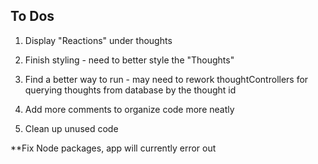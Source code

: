 ## To Dos

1. Display "Reactions" under thoughts

2. Finish styling - need to better style the "Thoughts"

3. Find a better way to run - may need to rework thoughtControllers for querying thoughts from database by the thought id

4. Add more comments to organize code more neatly

5. Clean up unused code

\*\*Fix Node packages, app will currently error out
